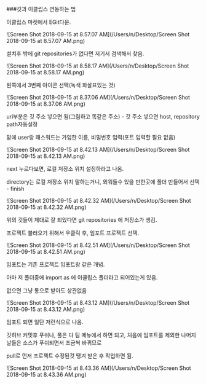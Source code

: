 



###깃과 이클립스 연동하는 법

이클립스 마켓에서 EGit다운.

![Screen Shot 2018-09-15 at 8.57.07 AM](/Users/n/Desktop/Screen Shot 2018-09-15 at 8.57.07 AM.png)

설치후 밖에 git repositories가 없다면 저기서 검색해서 찾음.

![Screen Shot 2018-09-15 at 8.58.17 AM](/Users/n/Desktop/Screen Shot 2018-09-15 at 8.58.17 AM.png)

왼쪽에서 3번째 아이콘 선택(녹색 화살표있는 것)

![Screen Shot 2018-09-15 at 8.37.06 AM](/Users/n/Desktop/Screen Shot 2018-09-15 at 8.37.06 AM.png)

uri부분은 깃 주소 넣으면 됨(그림하고 똑같은 주소)  - 깃 주소 넣으면 host, repository path자동설정

밑에 user랑 패스워드는 가입한 이름, 비밀번호 입력(포트 입력할 필요 없음)

![Screen Shot 2018-09-15 at 8.42.13 AM](/Users/n/Desktop/Screen Shot 2018-09-15 at 8.42.13 AM.png)

next 누르다보면, 로컬 저장소 위치 설정하라고 나옴.

directory는 로컬 저장소 위치 말하는거니, 외워둘수 있을 만한곳에 폴더 만들어서 선택 - finish

![Screen Shot 2018-09-15 at 8.42.32 AM](/Users/n/Desktop/Screen Shot 2018-09-15 at 8.42.32 AM.png)

위의 것들이 제대로 잘 되었다면 git repositories 에 저장소가 생김.

프로젝트 불러오기 위해서 우클릭 후, 임포트 프로젝트 선택.

![Screen Shot 2018-09-15 at 8.42.51 AM](/Users/n/Desktop/Screen Shot 2018-09-15 at 8.42.51 AM.png)

임포트는 기존 프로젝트 임포트랑 같은 개념. 

아마 저 폴더중에 import as 에 이클립스 폴더라고 되어있는게 있음.

없으면 그냥 통으로 받아도 상관없음

![Screen Shot 2018-09-15 at 8.43.12 AM](/Users/n/Desktop/Screen Shot 2018-09-15 at 8.43.12 AM.png)

임포트 되면 일단 저런식으로 나옴. 

깃허브 커밋후 푸쉬나, 풀은 다 팀 메뉴에서 하면 되고, 처음에 임포트를 제외한 나머지 날들은 소스가 푸쉬되면서 조금씩 바뀌므로

pull로 먼저 프로젝트 수정된것 땡겨 받은 후 작업하면 됨.

![Screen Shot 2018-09-15 at 8.43.36 AM](/Users/n/Desktop/Screen Shot 2018-09-15 at 8.43.36 AM.png)